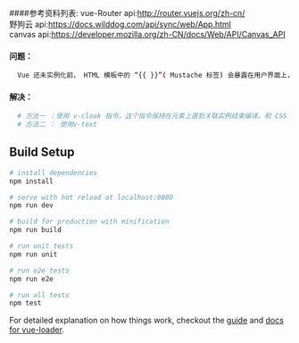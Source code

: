 ####参考资料列表:
vue-Router api:http://router.vuejs.org/zh-cn/  
野狗云 api:https://docs.wilddog.com/api/sync/web/App.html  
canvas api:https://developer.mozilla.org/zh-CN/docs/Web/API/Canvas_API  

#### 问题：
``` bash
  Vue 还未实例化前， HTML 模板中的 “{{ }}”( Mustache 标签) 会暴露在用户界面上，也就是说页面有那么一瞬间会将所有的 “{{ }}” 都显示出来，如何解决？
```

#### 解决：
``` bash
  # 方法一 ：使用 v-cloak 指令，这个指令保持在元素上直到关联实例结束编译。和 CSS 规则如 [v-cloak] { display: none } 一起用时，这个指令可以隐藏未编译的 Mustache 标签直到实例准备完毕。
  # 方法二 ： 使用v-text
```

## Build Setup

``` bash
# install dependencies
npm install

# serve with hot reload at localhost:8080
npm run dev

# build for production with minification
npm run build

# run unit tests
npm run unit

# run e2e tests
npm run e2e

# run all tests
npm test
```

For detailed explanation on how things work, checkout the [guide](http://vuejs-templates.github.io/webpack/) and [docs for vue-loader](http://vuejs.github.io/vue-loader).
